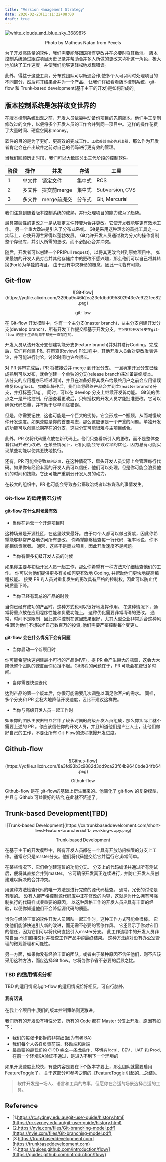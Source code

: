 ```yaml
---
title: "Version Management Strategy"
date: 2020-02-23T11:11:22+08:00
draft: true
---
```


![white_clouds_and_blue_sky_3689875](https://yqfile.alicdn.com/3b84530723a76268f2a99d3b65b3a354e87fe309.jpeg)
<p style="text-align:center">Photo by Matheus Natan from Pexels</p>
为了开发高质量的软件，我们需要能够跟踪所有更改并在必要时将其撤消。 版本控制系统通过跟踪项目历史记录并帮助合并多人所做的更改来填补这一角色，极大地加快了工作速度，并使我们能够更轻松地发现错误。

此外，得益于这些工具，分布式团队可以畅通合作,使多个人可以同时处理项目的不同部分，然后将其结果合并为一个产品。 让我们仔细看看版本控制系统，git-flow 和 Trunk-based development(基于主干的开发)是如何形成的。

## 版本控制系统是怎样改变世界的

在版本控制系统出现之前，开发人员依靠手动备份项目的先前版本。他们手工复制修改过的文件，以便将多个开发人员的工作合并到同一项目中。
这样的操作花费了大量时间、硬盘空间和money。

软件的目的是为了更好、更高效的完成工作。`工欲善其事必先利其器`，那么作为开发者肯定会在产出软件之前对自己的代码进行更有效的管理。

当我们回顾历史时[1]，我们可以大致区分出三代阶段的控制软件。

|阶段|操作|并发|存储|工具|
|--|--|--|--|--|
|1|	单文件	|锁定文件	|集中式	|RCS|
|2|	多文件	|提交前merge	|集中式	|Subversion, CVS|
|3|	多文件	|merge前提交	|分布式	|Git, Mercurial|

我们注意到随着版本控制系统的成熟，并行处理项目的能力成为了趋势。

最具突破性的更改之一是从锁定文件转变为合并更改。它使开发者能够更有效地工作。
另一个重大改进是引入了分布式系统。 Git是采用这种理念的首批工具之一。 实际上，它使开源世界得以蓬勃发展。 Git允许开发人员通过称为分叉的操作复制整个存储库，并引入所需的更改，而不必担心合并冲突。

随后，开发者可以创建一个PR(Pull request)，以将其更改合并到原始项目中。 如果最初的开发人员对合并其他存储库中的更改不感兴趣，那么他们可以自己将其转换(Fork)为单独的项目。 由于没有中央存储的概念，因此一切皆有可能。

## Git-flow

<p style="text-align:center">![Git-flow](https://yqfile.alicdn.com/329ba9c46b2ea23efdbd095802943e7e9221ee82.png)</p>
<p style="text-align:center">git-flow</p>


在 Git-flow 开发模型中，你有一个主分支(master branch)，从主分支创建开发分支(develop branch)，所有开发工作提交都基于开发分支。`主分支和开发分支在git-flow 的整个生命周期中都是一直存在的。`

开发人员从该开发分支创建功能分支(Feature branch)并对其进行Coding。完成后，它们将创建 PR。在审查(Review) PR过程中，其他开发人员会对更改发表评论，并可能进行讨论，讨论时间也许会很长。

对 PR 评审完成后，PR 将被接受并 merge 到开发分支。 一旦确定开发分支已经成熟到可以发布，就会创建一个单独的分支(release branch)来准备最终版本。 该分支的应用程序已经过测试，并且在准备好将其发布给最终用户之前会应用错误修复(bugfixs)。 完成此操作后，我们会将最终产品合并到主(master branch)分支，并打标签(Tag)。 同时，可以在 develop 分支上继续开发新功能。
Git流的优点之一是严格控制。仔细查看更改后，只有授权的开发人员才能批准更改。它可以确保代码质量，并有助于尽早消除错误。

但是，你需要记住，这也可能是一个巨大的劣势。它会形成一个瓶颈，从而减慢软件开发速度。如果速度是你的首要考虑，那么这应该是一个严重的问题。单独开发的功能可以创建长期存在的分支，这些分支可能很难与主项目结合。

此外，PR 仅将代码重点放在新代码上。他们只查看新引入的更改，而不是整体查看代码并进行改进。在某些情况下，它们可能会导致过早的优化，因为总有可能实现某些功能以使其更快地执行。

还有，PR 可能会导致`权利泛滥`，在这种情况下，牵头开发人员实际上会管理每行代码。如果你有经验丰富的开发人员可以信任，他们可以处理，但是你可能会浪费他们的时间和技能。它还可能严重削弱开发人员的动力。

在较大的组织中，PR 也可能会导致办公室政治或者以权谋私的事情发生。

### Git-flow 的适用情况分析

#### git-flow 在什么时候最有效

* 当你在运营一个开源项目时

这种场景是开源社区，在这里效果最好。 由于每个人都可以做出贡献，因此你希望能够非常严格地访问所有更改。 你希望能够检查每一行代码，坦率地说，你不能相信贡献者。 通常，这些不是商业项目，因此开发速度不是问题。

* 当你有很多初级开发人员的时候

如果你主要与初级开发人员一起工作，那么你希望有一种方法来仔细检查他们的工作。 你可以为他们提供更多有关如何更有效地 Coding, 并帮助他们更快地提高编程技能。 接受 PR 的人员对重复发生的更改具有严格的控制权，因此可以防止代码质量下降。

* 当你已经有现成的产品的时候

当你已经有成功的产品时，这种方式也可以很好地发挥作用。 在这种情况下，通常将重点放在应用程序性能和负载功能上。 这种优化需要非常精确的更改。 通常，时间不是限制，因此这种控制在这里效果很好，尤其大型企业非常适合这种风格(因为他们不想破坏自己数百万的投资, 他们需要严密控制每个变更)。

#### git-flow 会在什么情况下会有问题

* 当你启动一个新项目时

你可能希望快速创建最小可行的产品(MVP)，提 PR 会产生巨大的瓶颈，这会大大降低整个团队的速度而你负担不起。Git流程的问题在于，PR 可能会花费很多时间。

* 当你需要快速迭代

达到产品的第一个版本后，你很可能需要几次调整以满足你客户的需求。 同样，多个分支和 PR 会极大地降低开发速度，因此不建议这样做。

* 当你与高级开发人员一起工作时

如果你的团队主要由相互合作了较长时间的高级开发人员组成，那么你实际上就不需要上述的 PR 。你应该信任你的开发人员，并且知道他们是专业人士，让他们做好自己的工作，不要让所有 Git-Flow的流程拖慢开发进度。

## Github-flow

<p style="text-align:center">![Github-flow](https://yqfile.alicdn.com/8a3fd93b3c9882d3dd9ca23f64b9640bde34fb64.png)</p>
<p style="text-align:center">Github-flow</p>
Github-flow 是在 git-flow的基础上衍生而来的。他简化了 git-flow 的复杂模型，并且与 Github 可以很好的结合,在此就不赘述了。

## Trunk-based Development(TBD)

<p style="text-align:center">![Trunk-based Development](https://cn.trunkbaseddevelopment.com/short-lived-feature-branches/slfb_working-copy.png)</p>
<p style="text-align:center">Trunk-based Development</p>

在基于主干的开发模型中，所有开发人员都在一个具有开放访问权限的分支上工作。通常它只是master分支。他们将代码提交给它并运行它,非常简单。

在某些情况下，它们会创建短暂的功能分支。 分支上的代码编译并通过所有测试后，便将其直接合并到master。 它可确保开发真正连续进行，并防止开发人员创建难以解决的合并冲突。

用这种方法检查代码的唯一方法是进行完整的源代码检查。 通常，冗长的讨论是有限的。 没有人能严格控制源代码库中正在修改的内容，这就是为什么拥有可强制执行的代码样式很重要的原因。 以这种风格工作的开发人员应具有丰富的经验，以便你知道他们不会降低源代码的质量。

当你与经验丰富的软件开发人员团队一起工作时，这种工作方式可能会很棒。 它使他们能够快速引入新的改进，而无需不必要的官僚作风。 它还显示了你对它们的信任，因为它们可以将代码直接引入master分支。 此工作流程中的开发人员非常自治-他们直接交付并检查工作产品中的最终结果。 这种方法绝对没有办公室管理的微观管理和可能性。

另一方面，如果你没有经验丰富的团队，或者由于某种原因不信任他们，则不应该采用这种方法，而应选择Git flow。它将为你节省不必要的后顾之忧。

### TBD 的适用情况分析

TBD 的适用情况与git-flow 的适用情况恰好相反，可自行脑补。

#### 我有话说

在我上个项目中,我们的版本控制策略则更激进。

我们所有的开发没有特性分支，所有的 Code 都在 Master 分支上开发，原因有如下：
  * 我们的每张卡都拆的非常细(因为有老 BA)
  * 我们每个人各自负责前端、移动端和后端
  * 最重要的是我们的 CICD 完全一条龙操作，环境有local、DEV、UAT 和 Prod, 在前一个环境QA验证不通过，是进入不到下一个环境的

如果开发速度比较快，有些内容是要在下个版本才要上，那么团队就需要启用FeatureToggle了， 关于这部分可参考之前的[《FeatureToggle 引起的....总结》](https://yq.aliyun.com/articles/727991?spm=a2c4e.11155435.0.0.152d3312ob5mmL)。
> 软件开发是一场人、语言和工具的故事，但愿你在合适的场景选择合适的工具。


## Reference

* [1.https://rc.sydney.edu.au/git-user-guide/history.html](https://rc.sydney.edu.au/git-user-guide/history.html)
* [2.https://nvie.com/files/Git-branching-model.pdf](https://nvie.com/files/Git-branching-model.pdf)
* [3.https://trunkbaseddevelopment.com](https://trunkbaseddevelopment.com)
* [4.https://guides.github.com/introduction/flow/](https://guides.github.com/introduction/flow/)

